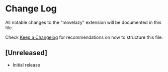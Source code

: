 # Change Log

All notable changes to the "movelazy" extension will be documented in this file.

Check [Keep a Changelog](http://keepachangelog.com/) for recommendations on how to structure this file.

## [Unreleased]

- Initial release